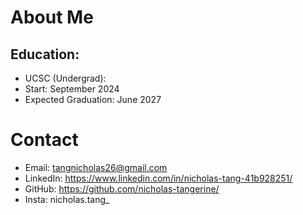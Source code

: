 # About Me
## Education:
- UCSC (Undergrad):
- Start: September 2024
- Expected Graduation: June 2027

# Contact
- Email: tangnicholas26@gmail.com
- LinkedIn: https://www.linkedin.com/in/nicholas-tang-41b928251/
- GitHub: https://github.com/nicholas-tangerine/
- Insta: nicholas.tang_

<!--
**nicholas-tangerine/nicholas-tangerine** is a ✨ _special_ ✨ repository because its `README.md` (this file) appears on your GitHub profile.

Here are some ideas to get you started:

- 🔭 I’m currently working on ...
- 🌱 I’m currently learning ...
- 👯 I’m looking to collaborate on ...
- 🤔 I’m looking for help with ...
- 💬 Ask me about ...
- 📫 How to reach me: ...
- 😄 Pronouns: ...
- ⚡ Fun fact: ...
-->
